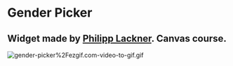 # Gender Picker

## Widget made by [Philipp Lackner](https://github.com/philipplackner). Canvas course.

![gender-picker%2Fezgif.com-video-to-gif.gif](https://firebasestorage.googleapis.com/v0/b/assets-1ae81.appspot.com/o/gender-picker%2Fezgif.com-video-to-gif.gif?alt=media&token=144513fc-eb4c-47d6-9761-cd05656d6545)

